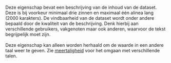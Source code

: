 Deze eigenschap bevat een beschrijving van de inhoud van de dataset. Deze is bij voorkeur minimaal drie zinnen en maximaal één alinea lang (2000 karakters). De vindbaarheid van de dataset wordt onder andere bepaald door de kwaliteit van de beschrijving. Denk hierbij aan verschillende gebruikers, vakgenoten maar ook anderen, waarvoor de tekst begrijpelijk moet zijn.
<br/>
<br/>
Deze eigenschap kan alleen worden herhaald om de waarde in een andere taal weer te geven. Zie <a href='https://geonovum.github.io/DCAT-AP-NL30/#10B7B8F1' target='_blank'>meertaligheid</a> voor het omgaan met verschillende talen.




